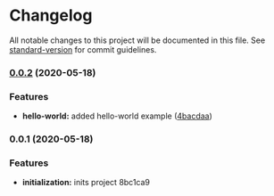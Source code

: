 # Changelog

All notable changes to this project will be documented in this file. See [standard-version](https://github.com/conventional-changelog/standard-version) for commit guidelines.

### [0.0.2](https://github.com/adriloma/ng-book/compare/v0.0.1...v0.0.2) (2020-05-18)


### Features

* **hello-world:** added hello-world example ([4bacdaa](https://github.com/adriloma/ng-book/commit/4bacdaa1ab84694e4cbbad0aad3b0a9cf5accf51))

### 0.0.1 (2020-05-18)


### Features

* **initialization:** inits project 8bc1ca9
